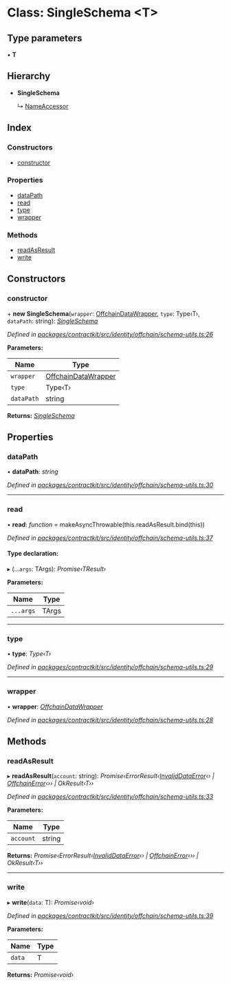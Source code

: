# Class: SingleSchema <**T**>

## Type parameters

▪ **T**

## Hierarchy

* **SingleSchema**

  ↳ [NameAccessor](_identity_offchain_schemas_.nameaccessor.md)

## Index

### Constructors

* [constructor](_identity_offchain_schema_utils_.singleschema.md#constructor)

### Properties

* [dataPath](_identity_offchain_schema_utils_.singleschema.md#datapath)
* [read](_identity_offchain_schema_utils_.singleschema.md#read)
* [type](_identity_offchain_schema_utils_.singleschema.md#type)
* [wrapper](_identity_offchain_schema_utils_.singleschema.md#wrapper)

### Methods

* [readAsResult](_identity_offchain_schema_utils_.singleschema.md#readasresult)
* [write](_identity_offchain_schema_utils_.singleschema.md#write)

## Constructors

###  constructor

\+ **new SingleSchema**(`wrapper`: [OffchainDataWrapper](_identity_offchain_data_wrapper_.offchaindatawrapper.md), `type`: Type‹T›, `dataPath`: string): *[SingleSchema](_identity_offchain_schema_utils_.singleschema.md)*

*Defined in [packages/contractkit/src/identity/offchain/schema-utils.ts:26](https://github.com/celo-org/celo-monorepo/blob/master/packages/contractkit/src/identity/offchain/schema-utils.ts#L26)*

**Parameters:**

Name | Type |
------ | ------ |
`wrapper` | [OffchainDataWrapper](_identity_offchain_data_wrapper_.offchaindatawrapper.md) |
`type` | Type‹T› |
`dataPath` | string |

**Returns:** *[SingleSchema](_identity_offchain_schema_utils_.singleschema.md)*

## Properties

###  dataPath

• **dataPath**: *string*

*Defined in [packages/contractkit/src/identity/offchain/schema-utils.ts:30](https://github.com/celo-org/celo-monorepo/blob/master/packages/contractkit/src/identity/offchain/schema-utils.ts#L30)*

___

###  read

• **read**: *function* = makeAsyncThrowable(this.readAsResult.bind(this))

*Defined in [packages/contractkit/src/identity/offchain/schema-utils.ts:37](https://github.com/celo-org/celo-monorepo/blob/master/packages/contractkit/src/identity/offchain/schema-utils.ts#L37)*

#### Type declaration:

▸ (...`args`: TArgs): *Promise‹TResult›*

**Parameters:**

Name | Type |
------ | ------ |
`...args` | TArgs |

___

###  type

• **type**: *Type‹T›*

*Defined in [packages/contractkit/src/identity/offchain/schema-utils.ts:29](https://github.com/celo-org/celo-monorepo/blob/master/packages/contractkit/src/identity/offchain/schema-utils.ts#L29)*

___

###  wrapper

• **wrapper**: *[OffchainDataWrapper](_identity_offchain_data_wrapper_.offchaindatawrapper.md)*

*Defined in [packages/contractkit/src/identity/offchain/schema-utils.ts:28](https://github.com/celo-org/celo-monorepo/blob/master/packages/contractkit/src/identity/offchain/schema-utils.ts#L28)*

## Methods

###  readAsResult

▸ **readAsResult**(`account`: string): *Promise‹ErrorResult‹[InvalidDataError](_identity_offchain_schema_utils_.invaliddataerror.md)‹› | [OffchainError](_identity_offchain_schema_utils_.offchainerror.md)‹›› | OkResult‹T››*

*Defined in [packages/contractkit/src/identity/offchain/schema-utils.ts:33](https://github.com/celo-org/celo-monorepo/blob/master/packages/contractkit/src/identity/offchain/schema-utils.ts#L33)*

**Parameters:**

Name | Type |
------ | ------ |
`account` | string |

**Returns:** *Promise‹ErrorResult‹[InvalidDataError](_identity_offchain_schema_utils_.invaliddataerror.md)‹› | [OffchainError](_identity_offchain_schema_utils_.offchainerror.md)‹›› | OkResult‹T››*

___

###  write

▸ **write**(`data`: T): *Promise‹void›*

*Defined in [packages/contractkit/src/identity/offchain/schema-utils.ts:39](https://github.com/celo-org/celo-monorepo/blob/master/packages/contractkit/src/identity/offchain/schema-utils.ts#L39)*

**Parameters:**

Name | Type |
------ | ------ |
`data` | T |

**Returns:** *Promise‹void›*
